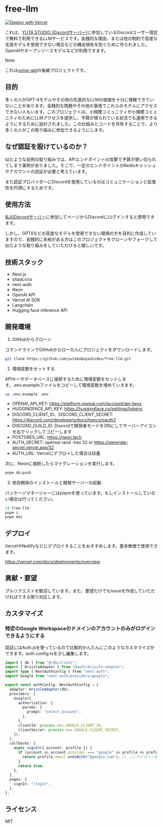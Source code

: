 # free-llm

[![Deploy with Vercel](https://vercel.com/button)](https://vercel.com/new/clone?repository-url=https%3A%2F%2Fgithub.com%2Fyutakobayashidev%2Ffree-llm&env=OPENAI_API_KEY,AUTH_SECRET,DISCORD_CLIENT_ID,DISCORD_CLIENT_SECRET,DISCORD_GUILD_ID,POSTGRES_URL&envDescription=Discord%E3%81%AEOauth%E3%83%88%E3%83%BC%E3%82%AF%E3%83%B3%E3%82%84Neon%E3%81%AEPostgress%E3%82%A2%E3%83%89%E3%83%AC%E3%82%B9%E3%82%92%E8%A8%98%E8%BC%89%E3%81%97%E3%81%BE%E3%81%99%E3%80%82&project-name=free-llm&repository-name=free-llm)

これは、[YUTA STUDIO (Discordサーバー)](https://discord.gg/N9qGDX7k9U)に参加しているDiscordユーザー限定で無料で利用できるLLMサービスです。金銭的な理由、または他の制約で高度な言語モデルを使用できない場合などの機会損失を防ぐために作られました。 OpenAIやオープンソースモデルなどが利用できます。

> [!NOTE]
> これは[voice-gpt](https://github.com/yutakobayashidev/voice-gpt)の後継プロジェクトです。

## 目的

多くの人がGPT-4モデルやその他の先進的なLLMの価値を十分に理解できていないことがあります。金銭的な問題やその他の事情でこれらのモデルにアクセスできない人もいます。このプロジェクトは、小規模コミュニティが小規模コミュニティのためにLLMアクセスを提供し、予算が限られている状況でも運用できるようにするために設計されました。この仕組みとコードを共有することで、より多くの人がこの取り組みに参加できるようにします。

## なぜ認証を設けているのか？

似たような前例の取り組みでは、APIエンドポイントの攻撃で予算が使い切られてしまう事例がありました。そこで、一定のエンドポイントのRedisキャッシュやアカウントの認証が必要と考えています。

また認証プロバイダーにDiscordを使用しているのはコミュニケーションと拡張性を円滑にするためです。

## 使用方法

[私のDiscordサーバー](https://discord.gg/N9qGDX7k9U)に参加してページからDiscordにログインすると使用できます。

しかし、GPT4などの高度なモデルを使用できない環境の方を目的に作成していますので、金銭的に余裕がある方はこのプロジェクトをクローンやフォークして似たような取り組みをしていただけると嬉しいです。

## 技術スタック

- Next.js
- shadcn/ui
- next-auth
- Neon
- OpenAI API
- Vercel AI SDK
- Langchain
- Hugging face inference API

## 開発環境

1. GitHubからクローン

コマンドラインでGitHubからローカルにプロジェクトをダウンロードします。

```bash
git clone https://github.com/yutakobayashidev/free-llm.git
```

2. 環境変数をセットする

APIキーやデータベースに接続するために環境変数をセットします。.env.exampleファイルをコピーして環境変数を埋めていきます。

```bash
cp .env.example .env
```

- OPENAI_API_KEY: https://platform.openai.com/account/api-keys
- HUGGINGFACE_API_KEY: https://huggingface.co/settings/tokens
- DISCORD_CLIENT_ID、DISCORD_CLIENT_SECRET: https://discord.com/developers/docs/topics/oauth2
- DISCORD_GUILD_ID: Discordで開発者モードをONにしてサーバーアイコンを右クリックしてコピーします
- POSTGRES_URL: https://neon.tech
- AUTH_SECRET: openssl rand -hex 32 or https://generate-secret.vercel.app/32
- AUTH_URL: Vercelにデプロイした場合は扶養

次に、Neonに接続したらマイグレーションを実行します。

```bash
pnpm db:push
```

3. 依存関係のインストールと開発サーバーの起動

パッケージマネージャーにはpnpmを使っています。もしインストールしていない場合は行ってください。

```bash
cd free-llm
pnpm i
pnpm dev
```

## デプロイ

VercelやNetlifyなどにデプロイすることをおすすめします。基本無償で使用できます。

https://vercel.com/docs/deployments/overview

## 貢献・要望

プルリクエストを歓迎しています。また、要望だけでもIssueを作成していただければできる限り対応します。

## カスタマイズ

### 特定のGoogle Workspaceのドメインのアカウントのみがログインできるようにする

認証にはAuth.jsを使っているので比較的かんたんにこのようなカスタマイズができます。auth.config.tsを少し編集します。

```ts
import { db } from "@/db/client";
import { DrizzleAdapter } from "@auth/drizzle-adapter";
import type { NextAuthConfig } from "next-auth";
import Google from "next-auth/providers/google";

export const authConfig: NextAuthConfig = {
  adapter: DrizzleAdapter(db),
  providers: [
    Google({
      authorization: {
        params: {
          prompt: "select_account",
        },
      },
      clientId: process.env.GOOGLE_CLIENT_ID,
      clientSecret: process.env.GOOGLE_CLIENT_SECRET,
    }),
  ],
  callbacks: {
    async signIn({ account, profile }) {
      if (account && account.provider === "google" && profile && profile.email) {
        return profile.email.endsWith("@google.com"); // ここでドメインを指定する
      }
      return true;
    },
  },
  pages: {
    signIn: "/login",
  },
};
```

## ライセンス

MIT
